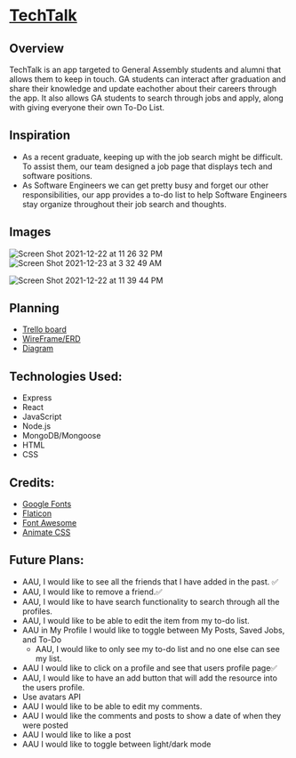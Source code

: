 # <a href='https://ga-tech-talk.herokuapp.com/'>TechTalk</a>


## Overview

  TechTalk is an app targeted to General Assembly students and alumni that allows them to keep in touch. GA students can interact after graduation and share their knowledge and update eachother about their careers through the app. It also allows GA students to search through jobs and apply, along with giving everyone their own To-Do List. 


## Inspiration

  - As a recent graduate, keeping up with the job search might be difficult. To assist them, our team designed a job page that displays tech and software positions. 
  - As Software Engineers we can get pretty busy and forget our other responsibilities, our app provides a to-do list to help Software Engineers stay organize throughout their job search and thoughts. 

## Images
![Screen Shot 2021-12-22 at 11 26 32 PM](https://user-images.githubusercontent.com/90650175/147211763-17cf82a1-03d3-455c-a38b-a328a74a3616.png)
![Screen Shot 2021-12-23 at 3 32 49 AM](https://user-images.githubusercontent.com/90650175/147212110-24edb581-6c6c-4204-9311-b472681393d4.png)

![Screen Shot 2021-12-22 at 11 39 44 PM](https://user-images.githubusercontent.com/90650175/147211762-bfc31f31-cf46-4339-a152-c32f866469e0.png)


## Planning
  -  <a href='https://trello.com/b/B2rZsNuh/techtalk'>Trello board</a>
  -  <a href='https://whimsical.com/raee-erd-wireframe-FVn4ELdEAimZMB8u5okP7d'>WireFrame/ERD</a>
  -  <a href='https://whimsical.com/techtalk-RryeqpZDPCYyj9RBtu4YVb'>Diagram</a>
  

## Technologies Used: 
* Express
* React
* JavaScript
* Node.js
* MongoDB/Mongoose
* HTML
* CSS

## Credits:
  - <a href='https://fonts.google.com/specimen/Slabo+27px?category=Serif,Sans+Serif,Display&stylecount=1&width=6'>Google Fonts</a>
  - <a href='https://www.freepik.com'>Flaticon</a>
  - <a href='https://fontawesome.com/'>Font Awesome</a>
  - <a href='https://animate.style/'>Animate CSS</a>

## Future Plans:
  - AAU, I would like to see all the friends that I have added in the past. ✅
  - AAU, I would like to remove a friend.✅
  - AAU, I would like to have search functionality to search through all the profiles.
  - AAU, I would like to be able to edit the item from my to-do list.
  - AAU in My Profile I would like to toggle between My Posts, Saved Jobs, and To-Do
    - AAU, I would like to only see my to-do list and no one else can see my list.
  - AAU I would like to click on a profile and see that users profile page✅
  - AAU, I would like to have an add button that will add the resource into the users profile.
  - Use avatars API
  - AAU I would like to be able to edit my comments.
  - AAU I would like the comments and posts to show a date of when they were posted
  - AAU I would like to like a post
  - AAU I would like to toggle between light/dark mode
